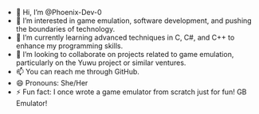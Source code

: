 - 👋 Hi, I’m @Phoenix-Dev-0
- 👀 I’m interested in game emulation, software development, and pushing the boundaries of technology.
- 🌱 I’m currently learning advanced techniques in C, C#, and C++ to enhance my programming skills.
- 💞️ I’m looking to collaborate on projects related to game emulation, particularly on the Yuwu project or similar ventures.
- 📫 You can reach me through GitHub.
- 😄 Pronouns: She/Her
- ⚡ Fun fact: I once wrote a game emulator from scratch just for fun! GB Emulator!
